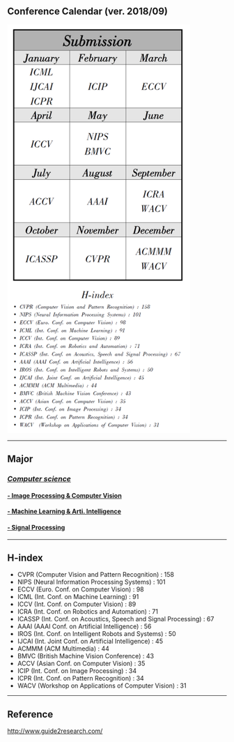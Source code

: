## Conference Calendar (ver. 2018/09)

<img src='./Conf_calendar.PNG' width='420'>

---
## Major

### [*Computer science*](http://www.guide2research.com/topconf/)
#### [- Image Processing & Computer Vision](http://www.guide2research.com/topconf/computer-vision)
#### [- Machine Learning & Arti. Intelligence](http://www.guide2research.com/topconf/machine-learning)
#### [- Signal Processing](http://www.guide2research.com/topconf/signal-processing)

-----
## H-index

* CVPR (Computer Vision and Pattern Recognition) : 158
* NIPS (Neural Information Processing Systems) : 101
* ECCV (Euro. Conf. on Computer Vision) : 98
* ICML (Int. Conf. on Machine Learning) : 91
* ICCV (Int. Conf. on Computer Vision) : 89
* ICRA (Int. Conf. on Robotics and Automation) : 71
* ICASSP (Int. Conf. on Acoustics, Speech and Signal Processing) : 67
* AAAI (AAAI Conf. on Artificial Intelligence) : 56
* IROS (Int. Conf. on Intelligent Robots and Systems) : 50
* IJCAI (Int. Joint Conf. on Artificial Intelligence) : 45
* ACMMM (ACM Multimedia) : 44
* BMVC (British Machine Vision Conference) : 43
* ACCV (Asian Conf. on Computer Vision) : 35
* ICIP (Int. Conf. on Image Processing) : 34
* ICPR (Int. Conf. on Pattern Recognition) : 34
* WACV  (Workshop on Applications of Computer Vision) : 31

---

## Reference

http://www.guide2research.com/
